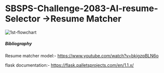 # SBSPS-Challenge-2083-AI-resume-Selector ->Resume Matcher

![1st-flowchart](https://user-images.githubusercontent.com/41298650/86538214-3ce24600-bf12-11ea-8d58-e739ec71998b.png)


##### Bibliography
Resume matcher model:-
https://www.youtube.com/watch?v=bkigzpBLN6o

flask documentation:-
https://flask.palletsprojects.com/en/1.1.x/
